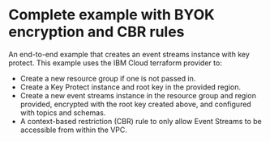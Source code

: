 # Complete example with BYOK encryption and CBR rules

An end-to-end example that creates an event streams instance with key protect.
This example uses the IBM Cloud terraform provider to:
 - Create a new resource group if one is not passed in.
 - Create a Key Protect instance and root key in the provided region.
 - Create a new event streams instance in the resource group and region provided, encrypted with the root key created above, and configured with topics and schemas.
 - A context-based restriction (CBR) rule to only allow Event Streams to be accessible from within the VPC.

